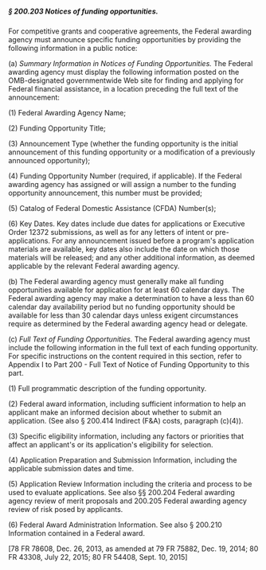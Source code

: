 ##### § 200.203 Notices of funding opportunities. #####

For competitive grants and cooperative agreements, the Federal awarding agency must announce specific funding opportunities by providing the following information in a public notice:

(a) *Summary Information in Notices of Funding Opportunities.* The Federal awarding agency must display the following information posted on the OMB-designated governmentwide Web site for finding and applying for Federal financial assistance, in a location preceding the full text of the announcement:

(1) Federal Awarding Agency Name;

(2) Funding Opportunity Title;

(3) Announcement Type (whether the funding opportunity is the initial announcement of this funding opportunity or a modification of a previously announced opportunity);

(4) Funding Opportunity Number (required, if applicable). If the Federal awarding agency has assigned or will assign a number to the funding opportunity announcement, this number must be provided;

(5) Catalog of Federal Domestic Assistance (CFDA) Number(s);

(6) Key Dates. Key dates include due dates for applications or Executive Order 12372 submissions, as well as for any letters of intent or pre-applications. For any announcement issued before a program's application materials are available, key dates also include the date on which those materials will be released; and any other additional information, as deemed applicable by the relevant Federal awarding agency.

(b) The Federal awarding agency must generally make all funding opportunities available for application for at least 60 calendar days. The Federal awarding agency may make a determination to have a less than 60 calendar day availability period but no funding opportunity should be available for less than 30 calendar days unless exigent circumstances require as determined by the Federal awarding agency head or delegate.

(c) *Full Text of Funding Opportunities.* The Federal awarding agency must include the following information in the full text of each funding opportunity. For specific instructions on the content required in this section, refer to Appendix I to Part 200 - Full Text of Notice of Funding Opportunity to this part.

(1) Full programmatic description of the funding opportunity.

(2) Federal award information, including sufficient information to help an applicant make an informed decision about whether to submit an application. (See also § 200.414 Indirect (F&A) costs, paragraph (c)(4)).

(3) Specific eligibility information, including any factors or priorities that affect an applicant's or its application's eligibility for selection.

(4) Application Preparation and Submission Information, including the applicable submission dates and time.

(5) Application Review Information including the criteria and process to be used to evaluate applications. See also §§ 200.204 Federal awarding agency review of merit proposals and 200.205 Federal awarding agency review of risk posed by applicants.

(6) Federal Award Administration Information. See also § 200.210 Information contained in a Federal award.

[78 FR 78608, Dec. 26, 2013, as amended at 79 FR 75882, Dec. 19, 2014; 80 FR 43308, July 22, 2015; 80 FR 54408, Sept. 10, 2015]